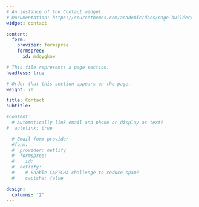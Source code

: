 ```yaml
---
# An instance of the Contact widget.
# Documentation: https://sourcethemes.com/academic/docs/page-builder/
widget: contact

content:
  form:
    provider: formspree
    formspree:
      id: mdoygknw

# This file represents a page section.
headless: true

# Order that this section appears on the page.
weight: 70

title: Contact
subtitle:

#content:
  # Automatically link email and phone or display as text?
#  autolink: true

  # Email form provider
  #form:
  #  provider: netlify
  #  formspree:
  #    id:
  #  netlify:
  #    # Enable CAPTCHA challenge to reduce spam?
  #    captcha: false

design:
  columns: '2'
---
```

